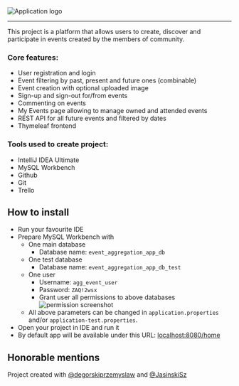 <picture>
  <source media="(prefers-color-scheme: dark)" srcset="https://i.imgur.com/vp6ZNRK.png">
  <source media="(prefers-color-scheme: light)" srcset="https://i.imgur.com/Lp5HZ3i.png">
  <img alt="Application logo">
</picture>

-----

This project is a platform that allows users to create, discover and participate in events created by the members of community.

### Core features:
- User registration and login
- Event filtering by past, present and future ones (combinable)
- Event creation with optional uploaded image
- Sign-up and sign-out for/from events
- Commenting on events
- My Events page allowing to manage owned and attended events
- REST API for all future events and filtered by dates
- Thymeleaf frontend

### Tools used to create project:
- IntelliJ IDEA Ultimate
- MySQL Workbench
- Github
- Git
- Trello

## How to install
- Run your favourite IDE
- Prepare MySQL Workbench with
  - One main database
    - Database name: `event_aggregation_app_db`
  - One test database
    - Database name: `event_aggregation_app_db_test`
  - One user
    - Username: `agg_event_user`
    - Password: `ZAQ!2wsx`
    - Grant user all permissions to above databases
    ![permission screenshot](https://i.imgur.com/Rqd6ooI.png)
  - All above parameters can be changed in `application.properties` and/or `application-test.properties`. 
- Open your project in IDE and run it
- By default app will be available under this URL: [localhost:8080/home](http://localhost:8080/home)

## Honorable mentions

Project created with [@degorskiprzemyslaw](https://github.com/degorskiprzemyslaw) and [@JasinskiSz](https://github.com/JasinskiSz)
